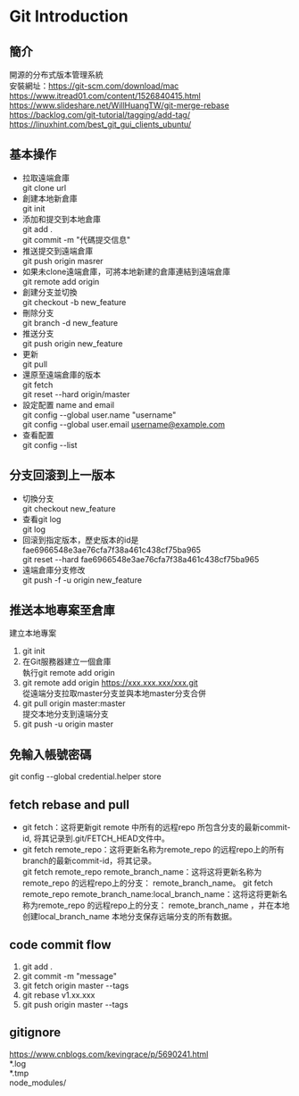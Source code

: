# Git Introduction  
## 簡介  
開源的分布式版本管理系統  
安裝網址：https://git-scm.com/download/mac  
https://www.itread01.com/content/1526840415.html  
https://www.slideshare.net/WillHuangTW/git-merge-rebase  
https://backlog.com/git-tutorial/tagging/add-tag/  
https://linuxhint.com/best_git_gui_clients_ubuntu/  
## 基本操作  
- 拉取遠端倉庫  
git clone url  
- 創建本地新倉庫  
git init  
- 添加和提交到本地倉庫  
git add .  
git commit -m "代碼提交信息"  
- 推送提交到遠端倉庫  
git push origin masrer  
- 如果未clone遠端倉庫，可將本地新建的倉庫連結到遠端倉庫  
git remote add origin <server>  
- 創建分支並切換  
git checkout -b new_feature  
- 刪除分支  
git branch -d new_feature  
- 推送分支  
git push origin new_feature  
- 更新  
git pull  
- 還原至遠端倉庫的版本  
git fetch  
git reset --hard origin/master  
- 設定配置 name and email  
git config --global user.name "username"  
git config --global user.email username@example.com  
- 查看配置  
git config --list  

## 分支回滚到上一版本  
- 切換分支  
git checkout new_feature  
- 查看git log  
git log  
- 回滚到指定版本，歷史版本的id是fae6966548e3ae76cfa7f38a461c438cf75ba965  
git reset --hard fae6966548e3ae76cfa7f38a461c438cf75ba965  
- 遠端倉庫分支修改  
git push -f -u origin new_feature  
## 推送本地專案至倉庫  
建立本地專案  
1. git init  
2. 在Git服務器建立一個倉庫  
執行git remote add origin  
3. git remote add origin https://xxx.xxx.xxx/xxx.git  
從遠端分支拉取master分支並與本地master分支合併  
4. git pull origin master:master  
提交本地分支到遠端分支  
5. git push -u origin master  

## 免輸入帳號密碼  
git config --global credential.helper store  

## fetch rebase and pull  
- git fetch：这将更新git remote 中所有的远程repo 所包含分支的最新commit-id, 将其记录到.git/FETCH_HEAD文件中。  
- git fetch remote_repo：这将更新名称为remote_repo 的远程repo上的所有branch的最新commit-id，将其记录。   
git fetch remote_repo remote_branch_name：这将这将更新名称为remote_repo 的远程repo上的分支： remote_branch_name。
git fetch remote_repo remote_branch_name:local_branch_name：这将这将更新名称为remote_repo 的远程repo上的分支： remote_branch_name ，并在本地创建local_branch_name 本地分支保存远端分支的所有数据。

## code commit flow
1. git add .  
2. git commit -m "message"  
2. git fetch origin master --tags  
3. git rebase v1.xx.xxx  
4. git push origin master --tags

## gitignore  
https://www.cnblogs.com/kevingrace/p/5690241.html  
*.log  
*.tmp  
node_modules/
